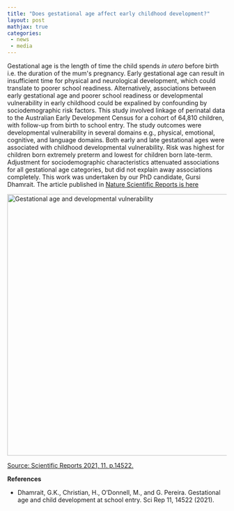 ```yaml
---
title: "Does gestational age affect early childhood development?"
layout: post
mathjax: true
categories: 
 - news
 - media
---
```


Gestational age is the length of time the child spends *in utero* before birth i.e. the duration of the mum's pregnancy. Early gestational age can result in insufficient time for physical and neurological development, which could translate to poorer school readiness. Alternatively, associations between early gestational age and poorer school readiness or developmental vulnerability in early childhood could be expalined by confounding by sociodemographic risk factors. This study involved linkage of perinatal data to the Australian Early Development Census for a cohort of 64,810 children, with follow-up from birth to school entry. The study outcomes were developmental vulnerability in several domains e.g., physical, emotional, cognitive, and language domains. Both early and late gestational ages were associated with childhood developmental vulnerability. Risk was highest for children born extremely preterm and lowest for children born late-term. Adjustment for sociodemographic characteristics attenuated associations for all gestational age categories, but did not explain away associations completely. This work was undertaken by our PhD candidate, Gursi Dhamrait. The article published in [Nature Scientific Reports is here](https://doi.org/10.1038/s41598-021-93701-y)  

<img src="https://media.springernature.com/lw685/springer-static/image/art%3A10.1038%2Fs41598-021-93701-y/MediaObjects/41598_2021_93701_Fig2_HTML.png?as=webp" width="600" alt="Gestational age and developmental vulnerability">

[Source: Scientific Reports 2021, 11. p.14522.](https://www.nature.com/articles/s41598-021-93701-y?error=cookies_not_supported&code=0d03b68b-fecf-4a1f-8712-c55adc02e4d6#citeas)


**References**
* Dhamrait, G.K., Christian, H., O’Donnell, M., and G. Pereira. Gestational age and child development at school entry. Sci Rep 11, 14522 (2021).
